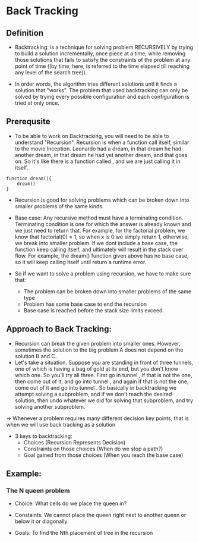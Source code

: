 # Back Tracking 

## Definition

- Backtracking: is a technique for solving problem RECURSIVELY by trying to build a solution incrementally, once piece at a time, while removing those solutions that fails to satisfy the constraints of the problem at any point of time ((by time, here, is referred to the time elapsed till reaching any level of the search tree)). 

- In order words, the algorithm tries different solutions untl it finds a solution that "works". The problem that used backtracking can only be solved by trying every possible configuration and each configuration is tried at only once.

## Prerequsite

- To be able to work on Backtracking, you will need to be able to understand "Recursion". Recursion is when a function call itself, similar to the movie Inception. Leonardo had a dream, in that dream he had another dream, in that dream he had yet another dream, and that goes on. So it's like there is a function called , and we are just calling it in itself.

```
function dream(){
    dream()
}
```

- Recursion is good for solving problems which can be broken down into smaller problems of the same kinds. 
- Base case: Any recursive method must have a terminating condition. Terminating condition is one for which the answer is already known and we just need to return that. For example, for the factorial problem, we know that factorial(0) = 1, so when x is 0 we simply return 1, otherwise, we break into smaller problem. If we dont include a base case, the function keep calling itself, and ultimately will result in the stack over flow.
For example, the dream() function given above has no base case, so it will keep calling itself until return a runtime error. 

- So if we want to solve a problem using recursion, we have to make sure that: 
    + The problem can be broken down into smaller problems of the same type
    + Problem has some base case to end the recursion
    + Base case is reached before the stack size limits exceed. 

## Approach to Back Tracking:

- Recursion can break the given problem into smaller ones. However, sometimes the solution to the big problem A does not depend on the solution B and C. 
- Let's take a situation. Suppose you are standing in front of three tunnels, one of which is having a bag of gold at its end, but you don't know which one. So you'll try all three. First go in tunnel , if that is not the one, then come out of it, and go into tunnel , and again if that is not the one, come out of it and go into tunnel . So basically in backtracking we attempt solving a subproblem, and if we don't reach the desired solution, then undo whatever we did for solving that subproblem, and try solving another subproblem.


=> Whenever a problem requires many different decision key points, that is when we will use back tracking as a solution 

- 3 keys to backtracking: 
    + Choices      (Recursion Represents Decision)
    + Constraints on those choices (When do we stop a path?)
    + Goal gained from those choices (When you reach the base case)

## Example:

### The N queen problem

- Choice: What cells do we place the queen in? 

- Constaints: We cannot place the queen right next to another queen or below it or diagonally 

- Goals: To find the Nth placement of tree in the recursion 



